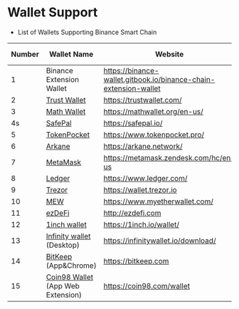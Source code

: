 # Wallet Support

* List of Wallets Supporting Binance Smart Chain

| Number | Wallet Name              | Website | Staking Support|
|------ | ------------------- | ------------------------------ |-----|
| 1    | Binance Extension Wallet | <https://binance-wallet.gitbook.io/binance-chain-extension-wallet> | Yes  |
| 2    | [Trust Wallet](./wallet/trustwallet.md) | <https://trustwallet.com/> | Yes   |
|3     | [Math Wallet](./wallet/math.md)|<https://mathwallet.org/en-us/>| Yes  |
|4s     |  [SafePal](https://blog.safepal.io/binance-smart-chain-x-safepal/)|  <https://safepal.io/> | No  |
|5     |[TokenPocket](https://tokenpocket-gm.medium.com/defi-with-tokenpocket-how-to-use-binance-smart-chain-swap-with-tokenpocket-e76d6cd7986)|<https://www.tokenpocket.pro/> |  No  |
|6 | [Arkane](./wallet/arkane.md)|<https://arkane.network/>|No|
|7|[MetaMask](./wallet/metamask.md)|<https://metamask.zendesk.com/hc/en-us>|No|
|8|[Ledger](./wallet/ledger.md)|<https://www.ledger.com/>|Yes|
|9|[Trezor](./wallet/trezor.md)|<https://wallet.trezor.io>|No|
|10|[MEW](./wallet/myetherwallet.md)|<https://www.myetherwallet.com/>|No|
|11|[ezDeFi]( ./wallet/ezdefi.md)|<http://ezdefi.com>|No|
|12|[1inch wallet](https://www.youtube.com/watch?v=BXFvPMxJ4_Q)|<https://1inch.io/wallet/>|No|
|13|[Infinity wallet](./wallet/infinitywallet.md) (Desktop)| <https://infinitywallet.io/download/> |No|
|14|[BitKeep](./wallet/bitkeep.md) (App&Chrome)|<https://bitkeep.com>|No|
|15|[Coin98 Wallet](./wallet/coin98wallet.md) (App Web Extension)|<https://coin98.com/wallet>|No|
